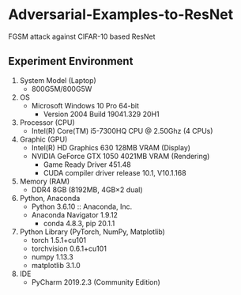 # Adversarial-Examples-to-ResNet
FGSM attack against CIFAR-10 based ResNet

## Experiment Environment
1. System Model (Laptop)
    - 800G5M/800G5W
2. OS
    - Microsoft Windows 10 Pro 64-bit
        - Version 2004 Build 19041.329 20H1
3. Processor (CPU)
    - Intel(R) Core(TM) i5-7300HQ CPU @ 2.50Ghz (4 CPUs)
4. Graphic (GPU)
    - Intel(R) HD Graphics 630 128MB VRAM (Display)
    - NVIDIA GeForce GTX 1050 4021MB VRAM (Rendering)
        - Game Ready Driver 451.48
        - CUDA compiler driver release 10.1, V10.1.168
5. Memory (RAM)
    - DDR4 8GB (8192MB, 4GB×2 dual)
6. Python, Anaconda
    - Python 3.6.10 :: Anaconda, Inc.
    - Anaconda Navigator 1.9.12
        - conda 4.8.3, pip 20.1.1
7. Python Library (PyTorch, NumPy, Matplotlib)
    - torch 1.5.1+cu101
    - torchvision 0.6.1+cu101
    - numpy 1.13.3
    - matplotlib 3.1.0
8. IDE
    - PyCharm 2019.2.3 (Community Edition)
